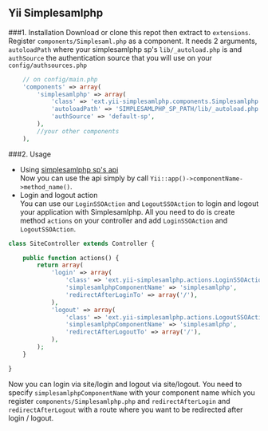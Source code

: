 Yii Simplesamlphp
-----------------

###1. Installation
Download or clone this repot then extract to `extensions`. Register `components/Simplesaml.php` as a component. It needs 2 arguments, `autoloadPath` where your simplesamlphp sp's `lib/_autoload.php` is and `authSource` the authentication source that you will use on your `config/authsources.php`
```php
	// on config/main.php
	'components' => array(
		'simplesamlphp' => array(
		    'class' => 'ext.yii-simplesamlphp.components.Simplesamlphp',
		    'autoloadPath' => 'SIMPLESAMLPHP_SP_PATH/lib/_autoload.php',
		    'authSource' => 'default-sp',
		),
		//your other components
	),
```
###2. Usage
- Using [simplesamlphp sp's api](https://simplesamlphp.org/docs/stable/simplesamlphp-sp-api)  
Now you can use the api simply by call `Yii::app()->componentName->method_name()`.
- Login and logout action  
You can use our `LoginSSOAction` and `LogoutSSOAction` to login and logout your application with Simplesamlphp. All you need to do is create method `actions` on your controller and add `LoginSSOAction` and `LogoutSSOAction`.
```php
class SiteController extends Controller {

	public function actions() {
		return array(
			'login' => array(
			    'class' => 'ext.yii-simplesamlphp.actions.LoginSSOAction',
			    'simplesamlphpComponentName' => 'simplesamlphp',
			    'redirectAfterLoginTo' => array('/'),
			),
			'logout' => array(
			    'class' => 'ext.yii-simplesamlphp.actions.LogoutSSOAction',
			    'simplesamlphpComponentName' => 'simplesamlphp',
			    'redirectAfterLogoutTo' => array('/'),
			),
		);
	}

}
```
Now you can login via site/login and logout via site/logout.
You need to specify `simplesamlphpComponentName` with your component name which you register `components/Simplesamlphp.php` and `redirectAfterLogin` and `redirectAfterLogout` with a route where you want to be redirected after login / logout.
